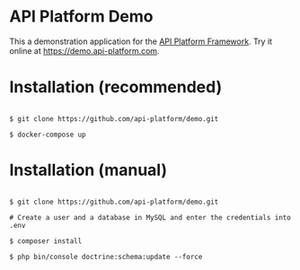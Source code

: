 API Platform Demo
=================

This a demonstration application for the [API Platform Framework](https://api-platform.com).
Try it online at <https://demo.api-platform.com>.

Installation (recommended)
==========================

```shell

$ git clone https://github.com/api-platform/demo.git

$ docker-compose up
```

Installation (manual)
=====================

```shell

$ git clone https://github.com/api-platform/demo.git

# Create a user and a database in MySQL and enter the credentials into .env

$ composer install

$ php bin/console doctrine:schema:update --force
```